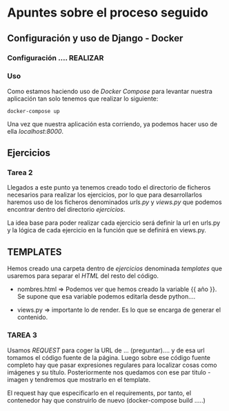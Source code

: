 # Apuntes sobre el proceso seguido

## Configuración y uso de Django - Docker

### Configuración .... REALIZAR

### Uso

Como estamos haciendo uso de *Docker Compose* para levantar nuestra aplicación tan solo tenemos que realizar lo siguiente:
~~~~
docker-compose up
~~~~

Una vez que nuestra aplicación esta corriendo, ya podemos hacer uso de ella *localhost:8000*.

## Ejercicios

### Tarea 2

Llegados a este punto ya tenemos creado todo el directorio de ficheros necesarios para realizar los ejercicios, por lo que para desarrollarlos haremos uso de los ficheros denominados *urls.py* y *views.py* que podemos encontrar dentro del directorio *ejercicios*.

La idea base para poder realizar cada ejercicio será definir la url en urls.py y la lógica de cada ejercicio en la función que se definirá en views.py.



## TEMPLATES

Hemos creado una carpeta dentro de *ejercicios* denominada *templates* que usaremos para separar el *HTML* del resto del código.

- nombres.html => Podemos ver que hemos creado la variable {{ año }}. Se supone que esa variable podemos editarla desde python....

- views.py => importante lo de render. Es lo que se encarga de generar el contenido.

### TAREA 3

Usamos *REQUEST* para coger la URL de ... (preguntar).... y de esa url tomamos el código fuente de la página. Luego sobre ese código fuente completo hay que pasar expresiones regulares para localizar cosas como imágenes y su título. Posteriormente nos quedamos con ese par titulo - imagen y tendremos que mostrarlo en el template.

El request hay que especificarlo en el requirements, por tanto, el contenedor hay que construirlo de nuevo (docker-compose build .....)
